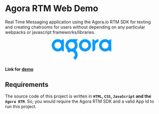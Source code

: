 # Agora RTM Web Demo

Real Time Messaging application using the Agora.io RTM SDK for texting and creating chatrooms for users without depending on any particular webpacks or javascript frameworks/libraries.

<p align="center">
<img src="assets/img/logo.png" width="200px" alt="Agora Logo"/>
</a>
</p>

#### Link for [demo](hola-webapp.netlify.app/)

## Requirements

The source code of this project is written in **`HTML`, `CSS`, `JavaScript` and the `Agora RTM`**. So, you would require the Agora RTM SDK and a valid App Id to run this project.







